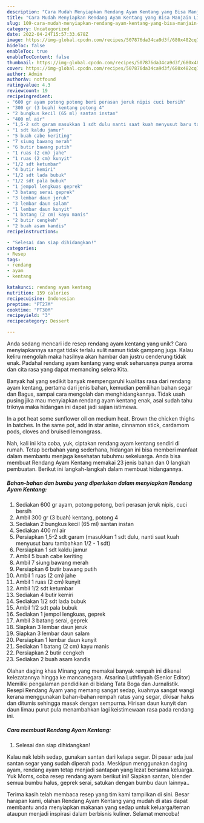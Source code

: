 ```yaml
---
description: "Cara Mudah Menyiapkan Rendang Ayam Kentang yang Bisa Manjain Lidah"
title: "Cara Mudah Menyiapkan Rendang Ayam Kentang yang Bisa Manjain Lidah"
slug: 109-cara-mudah-menyiapkan-rendang-ayam-kentang-yang-bisa-manjain-lidah
category: Uncategorized
date: 2022-04-24T15:57:33.678Z
image: https://img-global.cpcdn.com/recipes/507876da34ca9d3f/680x482cq70/rendang-ayam-kentang-foto-resep-utama.jpg
hideToc: false
enableToc: true
enableTocContent: false
thumbnail: https://img-global.cpcdn.com/recipes/507876da34ca9d3f/680x482cq70/rendang-ayam-kentang-foto-resep-utama.jpg
cover: https://img-global.cpcdn.com/recipes/507876da34ca9d3f/680x482cq70/rendang-ayam-kentang-foto-resep-utama.jpg
author: Admin
authorAv: notfound
ratingvalue: 4.3
reviewcount: 19
recipeingredient:
- "600 gr ayam potong potong beri perasan jeruk nipis cuci bersih"
- "300 gr (3 buah) kentang potong 4"
- "2 bungkus kecil (65 ml) santan instan"
- "400 ml air"
- "1,5-2 sdt garam masukkan 1 sdt dulu nanti saat kuah menyusut baru tambahkan 12  1 sdt"
- "1 sdt kaldu jamur"
- "5 buah cabe keriting"
- "7 siung bawang merah"
- "6 butir bawang putih"
- "1 ruas (2 cm) jahe"
- "1 ruas (2 cm) kunyit"
- "1/2 sdt ketumbar"
- "4 butir kemiri"
- "1/2 sdt lada bubuk"
- "1/2 sdt pala bubuk"
- "1 jempol lengkuas geprek"
- "3 batang serai geprek"
- "3 lembar daun jeruk"
- "3 lembar daun salam"
- "1 lembar daun kunyit"
- "1 batang (2 cm) kayu manis"
- "2 butir cengkeh"
- "2 buah asam kandis"
recipeinstructions:

- "Selesai dan siap dihidangkan!"
categories:
- Resep
tags:
- rendang
- ayam
- kentang

katakunci: rendang ayam kentang 
nutrition: 159 calories
recipecuisine: Indonesian
preptime: "PT27M"
cooktime: "PT30M"
recipeyield: "3"
recipecategory: Dessert

---
```





Anda sedang mencari ide resep rendang ayam kentang yang unik? Cara menyiapkannya sangat tidak terlalu sulit namun tidak gampang juga. Kalau keliru mengolah maka hasilnya akan hambar dan justru cenderung tidak enak. Padahal rendang ayam kentang yang enak seharusnya punya aroma dan cita rasa yang dapat memancing selera Kita.





Banyak hal yang sedikit banyak mempengaruhi kualitas rasa dari rendang ayam kentang, pertama dari jenis bahan, kemudian pemilihan bahan segar dan Bagus, sampai cara mengolah dan menghidangkannya. Tidak usah pusing jika mau menyiapkan rendang ayam kentang enak,      asal sudah tahu triknya maka hidangan ini dapat jadi sajian istimewa.














In a pot heat some sunflower oil on medium heat. Brown the chicken thighs in batches. In the same pot, add in star anise, cinnamon stick, cardamom pods, cloves and bruised lemongrass.






Nah, kali ini kita coba, yuk, ciptakan rendang ayam kentang sendiri di rumah. Tetap berbahan yang sederhana, hidangan ini bisa memberi manfaat dalam membantu menjaga kesehatan tubuhmu sekeluarga. Anda bisa membuat Rendang Ayam Kentang memakai 23 jenis bahan dan 0 langkah pembuatan. Berikut ini langkah-langkah dalam membuat hidangannya.

<!--inarticleads1-->

##### Bahan-bahan dan bumbu yang diperlukan dalam menyiapkan Rendang Ayam Kentang:

1. Sediakan 600 gr ayam, potong potong, beri perasan jeruk nipis, cuci bersih
1. Ambil 300 gr (3 buah) kentang, potong 4
1. Sediakan 2 bungkus kecil (65 ml) santan instan
1. Sediakan 400 ml air
1. Persiapkan 1,5-2 sdt garam (masukkan 1 sdt dulu, nanti saat kuah menyusut baru tambahkan 1/2 - 1 sdt)
1. Persiapkan 1 sdt kaldu jamur
1. Ambil 5 buah cabe keriting
1. Ambil 7 siung bawang merah
1. Persiapkan 6 butir bawang putih
1. Ambil 1 ruas (2 cm) jahe
1. Ambil 1 ruas (2 cm) kunyit
1. Ambil 1/2 sdt ketumbar
1. Sediakan 4 butir kemiri
1. Sediakan 1/2 sdt lada bubuk
1. Ambil 1/2 sdt pala bubuk
1. Sediakan 1 jempol lengkuas, geprek
1. Ambil 3 batang serai, geprek
1. Siapkan 3 lembar daun jeruk
1. Siapkan 3 lembar daun salam
1. Persiapkan 1 lembar daun kunyit
1. Sediakan 1 batang (2 cm) kayu manis
1. Persiapkan 2 butir cengkeh
1. Sediakan 2 buah asam kandis


Olahan daging khas Minang yang memakai banyak rempah ini dikenal kelezatannya hingga ke mancanegara. Atsarina Luthfiyyah (Senior Editor) Memiliki pengalaman pendidikan di bidang Tata Boga dan Jurnalistik. Resepi Rendang Ayam yang memang sangat sedap, kuahnya sangat wangi kerana menggunakan bahan-bahan rempah ratus yang segar, dikisar halus dan ditumis sehingga masak dengan sempurna. Hirisan daun kunyit dan daun limau purut pula menambahkan lagi keistimewaan rasa pada rendang ini. 

<!--inarticleads2-->

##### Cara membuat Rendang Ayam Kentang:


1. Selesai dan siap dihidangkan!

Kalau nak lebih sedap, gunakan santan dari kelapa segar. Di pasar ada jual santan segar yang sudah diperah pada. Meskipun menggunakan daging ayam, rendang ayam tetap menjadi santapan yang lezat bersama keluarga. Yuk Moms, coba resep rendang ayam berikut ini! Siapkan santan, blender semua bumbu halus, geprek serai, satukan dengan bumbu daun lainnya.. 

Terima kasih telah membaca resep yang tim kami tampilkan di sini. Besar harapan kami, olahan Rendang Ayam Kentang yang mudah di atas dapat membantu anda menyiapkan makanan yang sedap untuk keluarga/teman ataupun menjadi inspirasi dalam berbisnis kuliner. Selamat mencoba!
